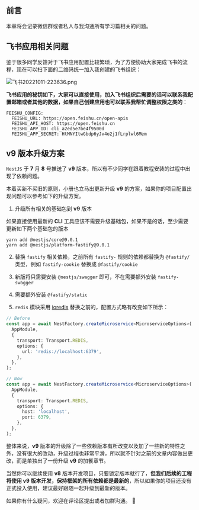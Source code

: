 ﻿## 前言

本章将会记录微信群或者私人与我沟通所有学习篇相关的问题。

## 飞书应用相关问题

鉴于很多同学反馈对于飞书应用配置比较繁琐，为了方便协助大家完成飞书的流程，现在可以扫下面的二维码统一加入我创建的飞书组织：

![飞书20221011-223636.png](https://p6-juejin.byteimg.com/tos-cn-i-k3u1fbpfcp/654f6d0dca464a7c9ae2b1356b636af1~tplv-k3u1fbpfcp-watermark.image?)

**飞书应用的秘钥如下，大家可以直接使用，加入飞书组织后需要的话可以联系我配置邮箱或者其他的数据，如果自己创建应用也可以联系我帮忙调整权限之类的**：

```
FEISHU_CONFIG:
  FEISHU_URL: https://open.feishu.cn/open-apis
  FEISHU_API_HOST: https://open.feishu.cn
  FEISHU_APP_ID: cli_a2ed5e7be4f9500d
  FEISHU_APP_SECRET: HtMNYItwGbdp6yJv4o2j1fLrplwl6Mem
```
  
  

## v9 版本升级方案

`NestJS` 于 **7** 月 **8** 号推送了 **v9** 版本，所以有不少同学在跟着教程安装的过程中出现了依赖问题。

本着买新不买旧的原则，小册也立马出更新升级 **v9** 的方案，如果你的项目配置出现问题可以参考如下的升级方案。

1. 升级所有相关的基础包到 **v9** 版本

如果直接使用最新的 **CLI** 工具应该不需要升级基础包，如果不是的话，至少需要更新如下两个基础包的版本

```shell
yarn add @nestjs/core@9.0.1
yarn add @nestjs/platform-fastify@9.0.1
```

2. 替换 `fastify` 相关依赖，之前所有 `fastify-` 规则的依赖都替换为 `@fastify/` 类型，例如 `fastify-cookie` 替换成 `@fastify/cookie`

3. 新版将只需要安装 `@nestjs/swagger` 即可，不在需要额外安装 `fastify-swagger`

4. 需要额外安装 `@fastify/static`

5. `redis` 模块采用 [ioredis](https://github.com/luin/ioredis) 替换之前的，配置方式略有改变如下所示：

```ts
// Before
const app = await NestFactory.createMicroservice<MicroserviceOptions>(
  AppModule,
  {
    transport: Transport.REDIS,
    options: {
      url: 'redis://localhost:6379',
    },
  },
);

// Now
const app = await NestFactory.createMicroservice<MicroserviceOptions>(
  AppModule,
  {
    transport: Transport.REDIS,
    options: {
      host: 'localhost',
      port: 6379,
    },
  },
);
```

整体来说，**v9** 版本的升级除了一些依赖版本有所改变以及加了一些新的特性之外，没有很大的改动，升级过程也非常平滑，所以就不针对之前的文章内容做出更改，而是单独出了一份升级 **v9** 的加餐章节。

当然你可以继续使用 **v8** 版本开发项目，只要锁定版本就行了，**但我们后续的工程将使用 **v9** 版本开发，保持框架的所有依赖都是最新的**，所以如果你的项目还没有正式投入使用，建议最好跟随一起升级到最新的版本。

如果你有什么疑问，欢迎在评论区提出或者加群沟通。 👏